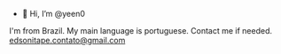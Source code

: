 - 👋 Hi, I’m @yeen0

I'm from Brazil. My main language is portuguese.
Contact me if needed. edsonitape.contato@gmail.com
